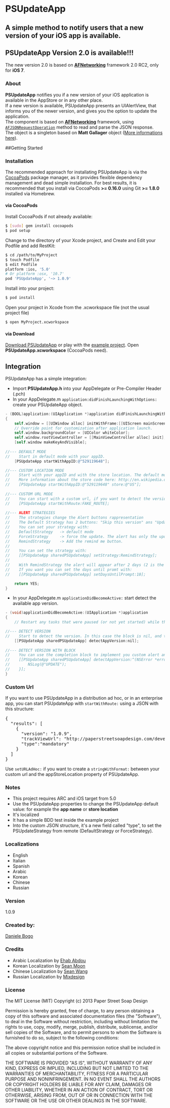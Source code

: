 PSUpdateApp
===========

## A simple method to notify users that a new version of your iOS app is available.

## PSUpdateApp Version 2.0 is available!!!
The new version 2.0 is based on **[AFNetworking](https://github.com/AFNetworking/AFNetworking/ "AFNetworking")** framework 2.0 RC2, only for **iOS 7**.

### About
**PSUpdateApp** notifies you if a new version of your iOS application is available in the AppStore or in any other place.<br />
If a new version is available, PSUpdateApp presents an UIAlertView, that informs you of the newer version, and gives you the option to update the application.<br />
The component is based on **[AFNetworking](https://github.com/AFNetworking/AFNetworking/ "AFNetworking")** framework, using [`AFJSONRequestOperation`](http://afnetworking.github.com/AFNetworking/Classes/AFJSONRequestOperation.html) method to read and parse the JSON response.<br />
The object is a singleton based on **Matt Gallager** object ([More informations here](http://www.cocoawithlove.com/2008/11/singletons-appdelegates-and-top-level.html)).

##Getting Started

### Installation

The recommended approach for installating PSUpdateApp is via the [CocoaPods](http://cocoapods.org/) package manager, as it provides flexible dependency management and dead simple installation. For best results, it is recommended that you install via CocoaPods **>= 0.16.0** using Git **>= 1.8.0** installed via Homebrew.

#### via CocoaPods

Install CocoaPods if not already available:

``` bash
$ [sudo] gem install cocoapods
$ pod setup
```

Change to the directory of your Xcode project, and Create and Edit your Podfile and add RestKit:

``` bash
$ cd /path/to/MyProject
$ touch Podfile
$ edit Podfile
platform :ios, '5.0' 
# Or platform :osx, '10.7'
pod 'PSUpdateApp', '~> 1.0.9'
```

Install into your project:

``` bash
$ pod install
```

Open your project in Xcode from the .xcworkspace file (not the usual project file)

``` bash
$ open MyProject.xcworkspace
```

#### via Download

[Download PSUpdateApp](https://github.com/danielebogo/PSUpdateApp/archive/master.zip) or play with the [example project](https://github.com/danielebogo/PSUpdateApp/tree/master/Project). Open **PSUpdateApp.xcworkspace** (CocoaPods need).

## Integration

PSUpdateApp has a simple integration:

- Import **PSUpdateApp.h** into your AppDelegate or Pre-Compiler Header (.pch)
- In your AppDelegate.m `application:didFinishLaunchingWithOptions:` create your PSUpdateApp object.

``` objective-c
- (BOOL)application:(UIApplication *)application didFinishLaunchingWithOptions:(NSDictionary *)launchOptions
{
    self.window = [[UIWindow alloc] initWithFrame:[[UIScreen mainScreen] bounds]];
    // Override point for customization after application launch.
    self.window.backgroundColor = [UIColor whiteColor];
    self.window.rootViewController = [[MainViewController alloc] init];
    [self.window makeKeyAndVisible];
    
//--- DEFAULT MODE
//    Start in default mode with your appID.
    [PSUpdateApp startWithAppID:@"529119648"];

//--- CUSTOM LOCATION MODE
//    Start with your appID and with the store location. The default mode set the store location by the device location.
//    More information about the store code here: http://en.wikipedia.org/wiki/ISO_3166-1_alpha-2
//    [PSUpdateApp startWithAppID:@"529119648" store:@"US"];
  
//--- CUSTOM URL MODE
//    You can start with a custom url, if you want to detect the version about a ad hoc distribution app.
//    [PSUpdateApp startWithRoute:FAKE_ROUTE];
    
//--- ALERT STRATEGIES
//    The strategies change the Alert buttons rappresentation
//    The Default Strategy has 2 buttons: "Skip this version" ans "Update"
//    You can set your strategy with:
//    DefaultStrategy   -> default mode
//    ForceStrategy     -> force the update. The alert has only the update button
//    RemindStrategy    -> Add the remind me button.
//    
//    You can set the strategy with:
//    [[PSUpdateApp sharedPSUpdateApp] setStrategy:RemindStrategy];
//    
//    With RemindStrategy the alert will appear after 2 days (2 is the default value) from the remind action.
//    If you want you can set the days until promt with:
//    [[PSUpdateApp sharedPSUpdateApp] setDaysUntilPrompt:10];

    return YES;
}
```
- In your AppDelegate.m `applicationDidBecomeActive:` start detect the available app version.

``` objective-c
- (void)applicationDidBecomeActive:(UIApplication *)application
{
    // Restart any tasks that were paused (or not yet started) while the application was inactive. If the application was previously in the background, optionally refresh the user interface.

//--- DETECT VERSION
//    Start to detect the version. In this case the block is nil, and the component use the default alert
    [[PSUpdateApp sharedPSUpdateApp] detectAppVersion:nil];
    
//--- DETECT VERSION WITH BLOCK
//    You can use the completion block to implement you custom alert and actions
//    [[PSUpdateApp sharedPSUpdateApp] detectAppVersion:^(NSError *error, BOOL success) {
//        NSLog(@"UPDATE");
//    }];
}
```
### Custom Url

If you want to use PSUpdateApp in a distribution ad hoc, or in an enterprise app, you can start PSUpdateApp with `startWithRoute:` using a JSON with this structure:

<pre>
{
  "results": [
    {
      "version": "1.0.9",
      "trackViewUrl": "http://paperstreetsoapdesign.com/development/updateapp/update.html",
      "type":"mandatory"
    }
  ]
}
</pre>

Use `setURLAdHoc:` if you want to create a `stringWithFormat:` between your custom url and the appStoreLocation property of PSUpdateApp.

### Notes

- This project requires ARC and iOS target from 5.0
- Use the PSUpdateApp properties to change the PSUpdateApp default value: for example the **app name** or **store location**
- It's localized
- It has a simple BDD test inside the example project
- Into the custom JSON structure, it's a new field called "type", to set the PSUpdateStrategy from remote (DefaultStrategy or ForceStrategy).

### Localizations
- English
- Italian
- Spanish
- Arabic
- Korean
- Chinese
- Russian

### Version

1.0.9

### Created by:

[Daniele Bogo](http://paperstreetsoapdesign.com)  

### Credits
- Arabic Localization by [Ehab Abdou](https://github.com/XemaCobra)
- Korean Localization by [Sean Moon](https://github.com/seanmoon)
- Chinese Localization by [Sean Wang](https://github.com/Sean-Wang)
- Russian Localization by [Mixdesign](https://github.com/mixdesign)

### License
The MIT License (MIT)
Copyright (c) 2013 Paper Street Soap Design

Permission is hereby granted, free of charge, to any person obtaining a copy of this software and associated documentation files (the "Software"), to deal in the Software without restriction, including without limitation the rights to use, copy, modify, merge, publish, distribute, sublicense, and/or sell copies of the Software, and to permit persons to whom the Software is furnished to do so, subject to the following conditions:

The above copyright notice and this permission notice shall be included in all copies or substantial portions of the Software.

THE SOFTWARE IS PROVIDED "AS IS", WITHOUT WARRANTY OF ANY KIND, EXPRESS OR IMPLIED, INCLUDING BUT NOT LIMITED TO THE WARRANTIES OF MERCHANTABILITY, FITNESS FOR A PARTICULAR PURPOSE AND NONINFRINGEMENT. IN NO EVENT SHALL THE AUTHORS OR COPYRIGHT HOLDERS BE LIABLE FOR ANY CLAIM, DAMAGES OR OTHER LIABILITY, WHETHER IN AN ACTION OF CONTRACT, TORT OR OTHERWISE, ARISING FROM, OUT OF OR IN CONNECTION WITH THE SOFTWARE OR THE USE OR OTHER DEALINGS IN THE SOFTWARE.